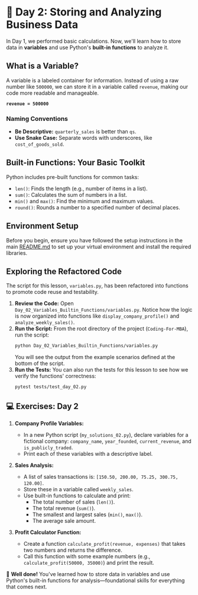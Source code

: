 # 📘 Day 2: Storing and Analyzing Business Data

In Day 1, we performed basic calculations. Now, we'll learn how to store data in **variables** and use Python's **built-in functions** to analyze it.

## What is a Variable?

A variable is a labeled container for information. Instead of using a raw number like `500000`, we can store it in a variable called `revenue`, making our code more readable and manageable.

**`revenue = 500000`**

### Naming Conventions

- **Be Descriptive:** `quarterly_sales` is better than `qs`.
- **Use Snake Case:** Separate words with underscores, like `cost_of_goods_sold`.

## Built-in Functions: Your Basic Toolkit

Python includes pre-built functions for common tasks:

- `len()`: Finds the length (e.g., number of items in a list).
- `sum()`: Calculates the sum of numbers in a list.
- `min()` and `max()`: Find the minimum and maximum values.
- `round()`: Rounds a number to a specified number of decimal places.

## Environment Setup

Before you begin, ensure you have followed the setup instructions in the main [README.md](../../README.md) to set up your virtual environment and install the required libraries.

## Exploring the Refactored Code

The script for this lesson, `variables.py`, has been refactored into functions to promote code reuse and testability.

1. **Review the Code:** Open `Day_02_Variables_Builtin_Functions/variables.py`. Notice how the logic is now organized into functions like `display_company_profile()` and `analyze_weekly_sales()`.
1. **Run the Script:** From the root directory of the project (`Coding-For-MBA`), run the script:
   ```bash
   python Day_02_Variables_Builtin_Functions/variables.py
   ```
   You will see the output from the example scenarios defined at the bottom of the script.
1. **Run the Tests:** You can also run the tests for this lesson to see how we verify the functions' correctness:
   ```bash
   pytest tests/test_day_02.py
   ```

## 💻 Exercises: Day 2

1. **Company Profile Variables:**

   - In a new Python script (`my_solutions_02.py`), declare variables for a fictional company: `company_name`, `year_founded`, `current_revenue`, and `is_publicly_traded`.
   - Print each of these variables with a descriptive label.

1. **Sales Analysis:**

   - A list of sales transactions is: `[150.50, 200.00, 75.25, 300.75, 120.00]`.
   - Store these in a variable called `weekly_sales`.
   - Use built-in functions to calculate and print:
     - The total number of sales (`len()`).
     - The total revenue (`sum()`).
     - The smallest and largest sales (`min()`, `max()`).
     - The average sale amount.

1. **Profit Calculator Function:**

   - Create a function `calculate_profit(revenue, expenses)` that takes two numbers and returns the difference.
   - Call this function with some example numbers (e.g., `calculate_profit(50000, 35000)`) and print the result.

🎉 **Well done!** You've learned how to store data in variables and use Python's built-in functions for analysis—foundational skills for everything that comes next.
